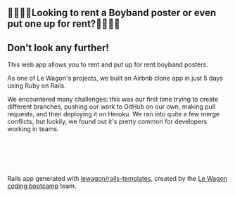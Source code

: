 ## 👨‍🎤🧑‍🎤Looking to rent a Boyband poster or even put one up for rent?👩‍🎤👨‍🎤
## Don't look any further!

<p>This web app allows you to rent and put up for rent boyband posters.</p>

<p>As one of Le Wagon's projects, we built an Airbnb clone app in just 5 days using Ruby on Rails.</p>

<p>We encountered many challenges: this was our first time trying to create different branches, pushing our work to GitHub on our own, making pull requests, and then deploying it on Heroku. We ran into quite a few merge conflicts, but luckily, we found out it's pretty common for developers working in teams.</p>

<br>
<br>
<br>
<br>

Rails app generated with [lewagon/rails-templates](https://github.com/lewagon/rails-templates), created by the [Le Wagon coding bootcamp](https://www.lewagon.com) team.
